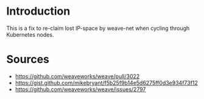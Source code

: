 # Introduction

This is a fix to re-claim lost IP-space by weave-net when cycling through Kubernetes nodes.

# Sources

* https://github.com/weaveworks/weave/pull/3022
* https://gist.github.com/mikebryant/f5b25f9b14e5d6275ff0d3e934f73f12
* https://github.com/weaveworks/weave/issues/2797
